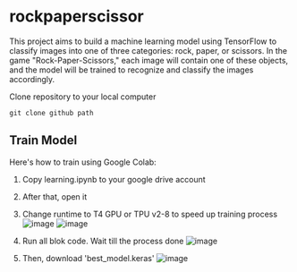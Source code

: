 # rockpaperscissor
This project aims to build a machine learning model using TensorFlow to classify images into one of three categories: rock, paper, or scissors. In the game "Rock-Paper-Scissors," each image will contain one of these objects, and the model will be trained to recognize and classify the images accordingly.

Clone repository to your local computer
```
git clone github path
```

## Train Model
Here's how to train using Google Colab:
1. Copy learning.ipynb to your google drive account
2. After that, open it
3. Change runtime to T4 GPU or TPU v2-8 to speed up training process
![image](https://github.com/user-attachments/assets/12496451-06ee-4be0-b691-5909a4e60cac)
![image](https://github.com/user-attachments/assets/3e4a5262-40c0-464f-b258-6dcd78fcf602)

5. Run all blok code. Wait till the process done
![image](https://github.com/user-attachments/assets/1e29937c-6238-4e5f-be4a-3e99428e9245)

6. Then, download 'best_model.keras'
![image](https://github.com/user-attachments/assets/5fdf7fbf-9cda-4c68-9a11-3e390f79f5b5)

